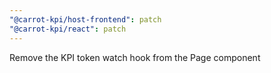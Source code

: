 ```yaml
---
"@carrot-kpi/host-frontend": patch
"@carrot-kpi/react": patch
---
```


Remove the KPI token watch hook from the Page component
